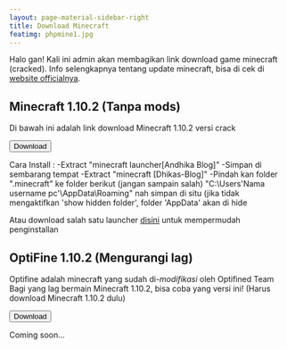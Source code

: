 ```yaml
---
layout: page-material-sidebar-right
title: Download Minecraft
featimg: phpmine1.jpg
---
```


Halo gan! Kali ini admin akan membagikan link download game minecraft (cracked).
Info selengkapnya tentang update minecraft, bisa di cek di <a href="http://minecraft.net">website officialnya</a>.

<h2>Minecraft 1.10.2 (Tanpa mods)</h2>
Di bawah ini adalah link download Minecraft 1.10.2 versi crack

<a href="http://www38.zippyshare.com/v/5Nu7cyfG/file.html"><button>Download</button></a>

Cara Install :
-Extract "minecraft launcher[Andhika Blog]"
-Simpan di sembarang tempat
-Extract "minecraft [Dhikas-Blog]"
-Pindah kan folder ".minecraft" ke folder berikut (jangan sampain salah)
 "C:\Users\'Nama username pc'\AppData\Roaming" nah simpan di situ (jika tidak mengaktifkan 'show hidden folder', folder 'AppData' akan di hide

Atau download salah satu launcher <a href="/launcher.php">disini</a> untuk mempermudah penginstallan

<h2>OptiFine 1.10.2 (Mengurangi lag)</h2>
Optifine adalah minecraft yang sudah di-<i>modifikasi</i> oleh Optifined Team
Bagi yang lag bermain Minecraft 1.10.2, bisa coba yang versi ini! (Harus download Minecraft 1.10.2 dulu)

<a href="http://optifine.net/downloadx?f=OptiFine_1.10.2_HD_U_C3.jar&x=05c6626a9a1df67e25e7b054c1d04a8e"><button>Download</button></a>

Coming soon...
